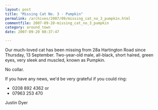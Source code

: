 ```yaml
---
layout: post
title: "Missing Cat No. 3 - Pumpkin"
permalink: /archives/2007/09/missing_cat_no_3_pumpkin.html
commentfile: 2007-09-20-missing_cat_no_3_pumpkin
category: around_town
date: 2007-09-20 08:37:47

---
```


Our much-loved cat has been missing from 28a Hartington Road since Thursday, 13 September. Two-year-old male, all-black, short haired, green eyes, very sleek and muscled, known as Pumpkin.

No collar.

If you have any news, we'd be very grateful if you could ring:

-   0208 892 4362 or
-   07963 253 470

Justin Dyer
